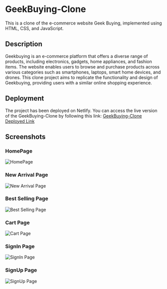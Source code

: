 # GeekBuying-Clone

This is a clone of the e-commerce website Geek Buying, implemented using HTML, CSS, and JavaScript.

## Description
Geekbuying is an e-commerce platform that offers a diverse range of products, including electronics, gadgets, home appliances, and fashion items. The website enables users to browse and purchase products across various categories such as smartphones, laptops, smart home devices, and drones. This clone project aims to replicate the functionality and design of Geekbuying, providing users with a similar online shopping experience.

## Deployment
The project has been deployed on Netlify. You can access the live version of the GeekBuying-Clone by following this link: [GeekBuying-Clone Deployed Link](https://geekbuying-clone-gb.netlify.app/)

## Screenshots

### HomePage
![HomePage](https://user-images.githubusercontent.com/110231091/208371658-aa176dea-9959-40fa-872b-8826ddb6dd09.png)

### New Arrival Page
![New Arrival Page](https://user-images.githubusercontent.com/110231091/208371758-3b7bb489-aa17-406c-b9c0-740ca3d5509d.png)

### Best Selling Page
![Best Selling Page](https://user-images.githubusercontent.com/110231091/208371913-d05a08a9-af29-4790-b640-63cefe83155e.png)

### Cart Page
![Cart Page](https://user-images.githubusercontent.com/110231091/208372164-eb39c5a6-45dc-4a99-ad52-1a48c9e55a5d.png)

### SignIn Page
![SignIn Page](https://user-images.githubusercontent.com/110231091/208372289-fa689d5d-e4b5-40cc-bc42-07415b3e6e02.png)

### SignUp Page
![SignUp Page](https://user-images.githubusercontent.com/110231091/208372412-129735f3-1d24-49f9-bf89-b3c41411cd87.png)
